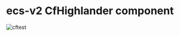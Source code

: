 # ecs-v2 CfHighlander component

![cftest](https://github.com/theonestack/hl-component-ecs-v2/actions/workflows/rspec.yaml/badge.svg)



